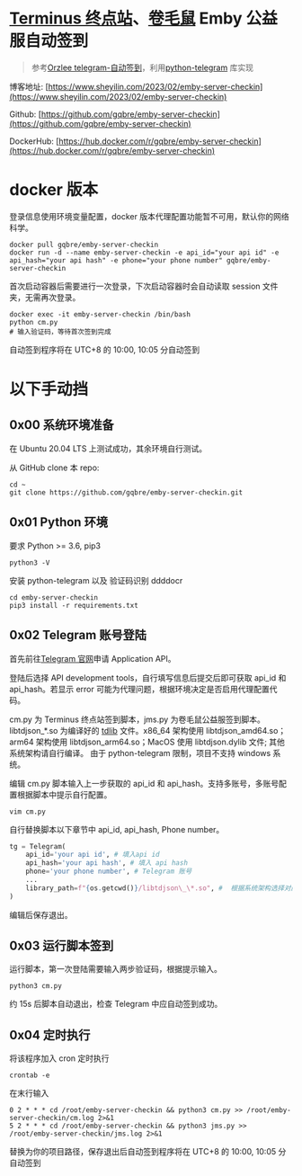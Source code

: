 # [Terminus 终点站](https://t.me/EmbyPublic)、[卷毛鼠](https://t.me/Curly_Mouse) Emby 公益服自动签到

> 参考[Orzlee telegram-自动签到](https://www.orzlee.com/Just-write-something/2022/01/05/telegram-automatic-checkin.html)，利用[python-telegram](https://github.com/alexander-akhmetov/python-telegram) 库实现

博客地址: [https://www.sheyilin.com/2023/02/emby-server-checkin](https://www.sheyilin.com/2023/02/emby-server-checkin)

Github: [https://github.com/gqbre/emby-server-checkin](https://github.com/gqbre/emby-server-checkin)

DockerHub: [https://hub.docker.com/r/gqbre/emby-server-checkin](https://hub.docker.com/r/gqbre/emby-server-checkin)

# docker 版本

登录信息使用环境变量配置，docker 版本代理配置功能暂不可用，默认你的网络科学。

```
docker pull gqbre/emby-server-checkin
docker run -d --name emby-server-checkin -e api_id="your api id" -e api_hash="your api hash" -e phone="your phone number" gqbre/emby-server-checkin
```

首次启动容器后需要进行一次登录，下次启动容器时会自动读取 session 文件夹，无需再次登录。

```
docker exec -it emby-server-checkin /bin/bash
python cm.py
# 输入验证码，等待首次签到完成
```

自动签到程序将在 UTC+8 的 10:00, 10:05 分自动签到

# 以下手动挡

## 0x00 系统环境准备

在 Ubuntu 20.04 LTS 上测试成功，其余环境自行测试。

从 GitHub clone 本 repo:

```
cd ~
git clone https://github.com/gqbre/emby-server-checkin.git
```

## 0x01 Python 环境

要求 Python >= 3.6, pip3

```
python3 -V
```

安装 python-telegram 以及 验证码识别 ddddocr

```
cd emby-server-checkin
pip3 install -r requirements.txt
```

## 0x02 Telegram 账号登陆

首先前往[Telegram 官网](https://my.telegram.org)申请 Application API。

登陆后选择 API development tools，自行填写信息后提交后即可获取 api_id 和 api_hash。若显示 error 可能为代理问题，根据环境决定是否启用代理配置代码。

cm.py 为 Terminus 终点站签到脚本，jms.py 为卷毛鼠公益服签到脚本。libtdjson\_\*.so 为编译好的 [tdlib](https://github.com/tdlib/td) 文件。x86_64 架构使用 libtdjson_amd64.so； arm64 架构使用 libtdjson_arm64.so；MacOS 使用 libtdjson.dylib 文件; 其他系统架构请自行编译。
由于 python-telegram 限制，项目不支持 windows 系统。

编辑 cm.py 脚本输入上一步获取的 api_id 和 api_hash。支持多账号，多账号配置根据脚本中提示自行配置。

```
vim cm.py
```

自行替换脚本以下章节中 api_id, api_hash, Phone number。

```python
tg = Telegram(
    api_id='your api id', # 填入api id
    api_hash='your api hash', # 填入 api hash
    phone='your phone number', # Telegram 账号
    ...
    library_path=f"{os.getcwd()}/libtdjson\_\*.so", #  根据系统架构选择对应的 libtdjson 文件
)
```

编辑后保存退出。

## 0x03 运行脚本签到

运行脚本，第一次登陆需要输入两步验证码，根据提示输入。

```
python3 cm.py
```

约 15s 后脚本自动退出，检查 Telegram 中应自动签到成功。

## 0x04 定时执行

将该程序加入 cron 定时执行

```
crontab -e
```

在末行输入

```
0 2 * * * cd /root/emby-server-checkin && python3 cm.py >> /root/emby-server-checkin/cm.log 2>&1
5 2 * * * cd /root/emby-server-checkin && python3 jms.py >> /root/emby-server-checkin/jms.log 2>&1
```

替换为你的项目路径，保存退出后自动签到程序将在 UTC+8 的 10:00, 10:05 分自动签到
